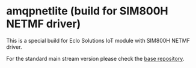 # amqpnetlite (build for SIM800H NETMF driver)

This is a special build for Eclo Solutions IoT module with SIM800H NETMF driver.

For the standard main stream version please check the [base repository](http://azure.github.io/amqpnetlite/).
